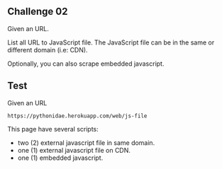 ## Challenge 02

Given an URL.

List all URL to JavaScript file. The JavaScript file can be in the same or different domain (i.e: CDN).

Optionally, you can also scrape embedded javascript.

## Test

Given an URL

```
https://pythonidae.herokuapp.com/web/js-file
```

This page have several scripts:

- two (2) external javascript file in same domain.
- one (1) external javascript file on CDN.
- one (1) embedded javascript.